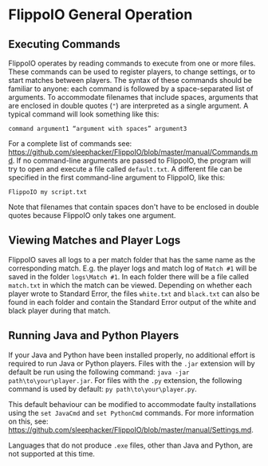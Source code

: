 # FlippoIO General Operation
## Executing Commands
FlippoIO operates by reading commands to execute from one or more files. These commands can be used to register players, to change settings, or to start matches between players. The syntax of these commands should be familiar to anyone: each command is followed by a space-separated list of arguments. To accommodate filenames that include spaces, arguments that are enclosed in double quotes (`"`) are interpreted as a single argument. A typical command will look something like this:

```
command argument1 “argument with spaces” argument3
```

For a complete list of commands see: https://github.com/sleephacker/FlippoIO/blob/master/manual/Commands.md.
If no command-line arguments are passed to FlippoIO, the program will try to open and execute a file called `default.txt`. A different file can be specified in the first command-line argument to FlippoIO, like this:

```
FlippoIO my script.txt
```

Note that filenames that contain spaces don't have to be enclosed in double quotes because FlippoIO only takes one argument.

## Viewing Matches and Player Logs
FlippoIO saves all logs to a per match folder that has the same name as the corresponding match. E.g. the player logs and match log of `Match #1` will be saved in the folder `logs\Match #1`. In each folder there will be a file called `match.txt` in which the match can be viewed. Depending on whether each player wrote to Standard Error, the files `white.txt` and `black.txt` can also be found in each folder and contain the Standard Error output of the white and black player during that match.

## Running Java and Python Players
If your Java and Python have been installed properly, no additional effort is required to run Java or Python players. Files with the `.jar` extension will by default be run using the following command: `java -jar path\to\your\player.jar`. For files with the `.py` extension, the following command is used by default: `py path\to\your\player.py`.

This default behaviour can be modified to accommodate faulty installations using the `set JavaCmd` and `set PythonCmd` commands. For more information on this, see: https://github.com/sleephacker/FlippoIO/blob/master/manual/Settings.md.

Languages that do not produce `.exe` files, other than Java and Python, are not supported at this time.
